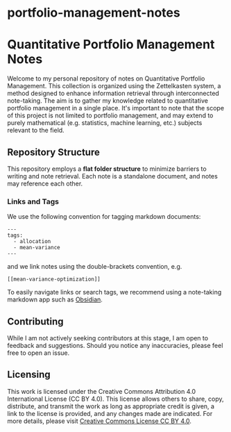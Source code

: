 # portfolio-management-notes

# Quantitative Portfolio Management Notes
Welcome to my personal repository of notes on Quantitative Portfolio Management.
This collection is organized using the Zettelkasten system,
a method designed to enhance information retrieval through interconnected note-taking.
The aim is to gather my knowledge related to quantitative portfolio management in a single place.
It's important to note that the scope of this project is not limited to portfolio management,
and may extend to purely mathematical (e.g. statistics, machine learning, etc.) subjects relevant to the field.

## Repository Structure

This repository employs a **flat folder structure** to minimize barriers to writing and note retrieval.
Each note is a standalone document, and notes may reference each other.

### Links and Tags

We use the following convention for tagging markdown documents:
```
---
tags:
  - allocation
  - mean-variance
---
```
and we link notes using the double-brackets convention, e.g.
```
[[mean-variance-optimization]]
```

To easily navigate links or search tags, we recommend using a note-taking markdown app such as [Obsidian](https://obsidian.md/).
## Contributing

While I am not actively seeking contributors at this stage, I am open to feedback and suggestions. Should you notice any inaccuracies, please feel free to open an issue.

## Licensing

This work is licensed under the Creative Commons Attribution 4.0 International License (CC BY 4.0). This license allows others to share, copy, distribute, and transmit the work as long as appropriate credit is given, a link to the license is provided, and any changes made are indicated. For more details, please visit [Creative Commons License CC BY 4.0](https://creativecommons.org/licenses/by/4.0/).

